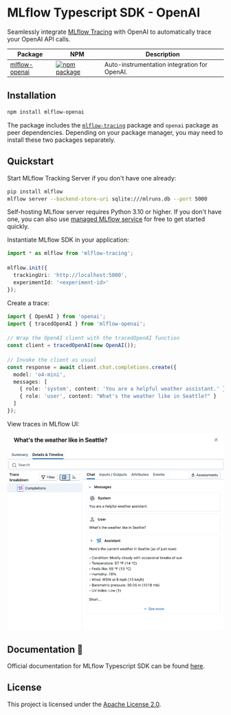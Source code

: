 # MLflow Typescript SDK - OpenAI

Seamlessly integrate [MLflow Tracing](https://github.com/mlflow/mlflow/tree/main/packages/typescript) with OpenAI to automatically trace your OpenAI API calls.

| Package                                                    | NPM                                                                                                                                         | Description                                  |
| ---------------------------------------------------------- | ------------------------------------------------------------------------------------------------------------------------------------------- | -------------------------------------------- |
| [mlflow-openai](./packages/typescript/integrations/openai) | [![npm package](https://img.shields.io/npm/v/mlflow-tracing-openai?style=flat-square)](https://www.npmjs.com/package/mlflow-tracing-openai) | Auto-instrumentation integration for OpenAI. |

## Installation

```bash
npm install mlflow-openai
```

The package includes the [`mlflow-tracing`](https://github.com/mlflow/mlflow/tree/main/packages/typescript) package and `openai` package as peer dependencies. Depending on your package manager, you may need to install these two packages separately.

## Quickstart

Start MLflow Tracking Server if you don't have one already:

```bash
pip install mlflow
mlflow server --backend-store-uri sqlite:///mlruns.db --port 5000
```

Self-hosting MLflow server requires Python 3.10 or higher. If you don't have one, you can also use [managed MLflow service](https://mlflow.org/#get-started) for free to get started quickly.

Instantiate MLflow SDK in your application:

```typescript
import * as mlflow from 'mlflow-tracing';

mlflow.init({
  trackingUri: 'http://localhost:5000',
  experimentId: '<experiment-id>'
});
```

Create a trace:

```typescript
import { OpenAI } from 'openai';
import { tracedOpenAI } from 'mlflow-openai';

// Wrap the OpenAI client with the tracedOpenAI function
const client = tracedOpenAI(new OpenAI());

// Invoke the client as usual
const response = await client.chat.completions.create({
  model: 'o4-mini',
  messages: [
    { role: 'system', content: 'You are a helpful weather assistant.' },
    { role: 'user', content: "What's the weather like in Seattle?" }
  ]
});
```

View traces in MLflow UI:

![MLflow Tracing UI](https://github.com/mlflow/mlflow/blob/891fed9a746477f808dd2b82d3abb2382293c564/docs/static/images/llms/tracing/quickstart/single-openai-trace-detail.png?raw=true)

## Documentation 📘

Official documentation for MLflow Typescript SDK can be found [here](https://mlflow.org/docs/latest/genai/tracing/app-instrumentation/typescript-sdk).

## License

This project is licensed under the [Apache License 2.0](https://github.com/mlflow/mlflow/blob/master/LICENSE.txt).
